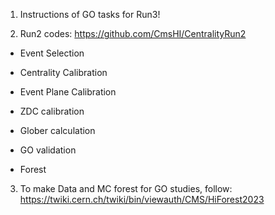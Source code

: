 1. Instructions of GO tasks for Run3!

2. Run2 codes: https://github.com/CmsHI/CentralityRun2

* Event Selection

* Centrality Calibration

* Event Plane Calibration

* ZDC calibration

* Glober calculation

* GO validation

* Forest

3. To make Data and MC forest for GO studies, follow: https://twiki.cern.ch/twiki/bin/viewauth/CMS/HiForest2023
